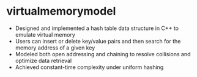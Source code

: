 # virtualmemorymodel
- Designed and implemented a hash table data structure in C++ to emulate virtual memory
- Users can insert or delete key/value pairs and then search for the memory address of a given key
- Modeled both open addressing and chaining to resolve collisions and optimize data retrieval
- Achieved constant-time complexity under uniform hashing 

